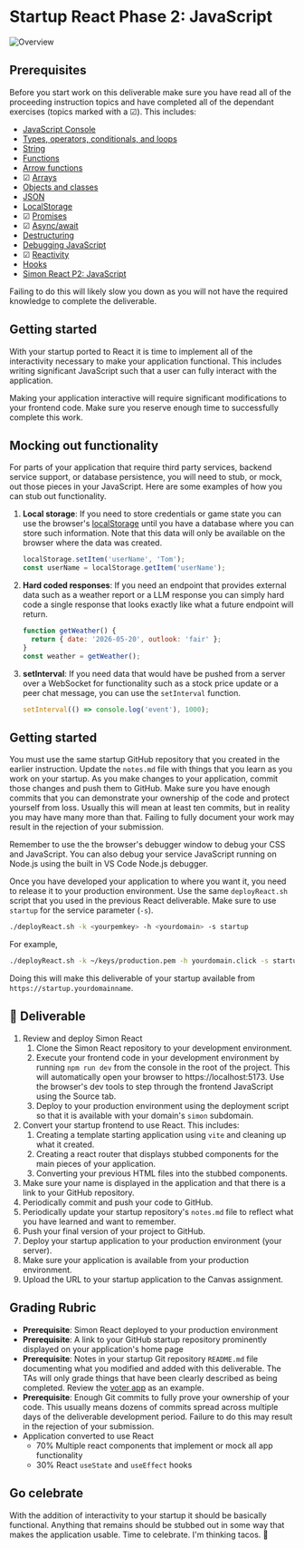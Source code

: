 # Startup React Phase 2: JavaScript

![Overview](../../technologies.png)

## Prerequisites

Before you start work on this deliverable make sure you have read all of the proceeding instruction topics and have completed all of the dependant exercises (topics marked with a ☑). This includes:

- [JavaScript Console](../../javascript/console/console.md)
- [Types, operators, conditionals, and loops](../../javascript/typeConstruct/typeConstruct.md)
- [String](../../javascript/string/string.md)
- [Functions](../../javascript/functions/functions.md)
- [Arrow functions](../../javascript/arrow/arrow.md)
- ☑ [Arrays](../../javascript/array/array.md)
- [Objects and classes](../../javascript/objectClasses/objectClasses.md)
- [JSON](../../javascript/json/json.md)
- [LocalStorage](../../javascript/localStorage/localStorage.md)
- ☑ [Promises](../../javascript/promises/promises.md)
- ☑ [Async/await](../../javascript/asyncAwait/asyncAwait.md)
- [Destructuring](../../javascript/destructuring/destructuring.md)
- [Debugging JavaScript](../../javascript/debuggingJavascript/debuggingJavascript.md)
- ☑ [Reactivity](../react/reactivity/reactivity.md)
- [Hooks](../react/hooks/hooks.md)
- [Simon React P2: JavaScript](../../simon/simonReact/simonReactP2.md)

Failing to do this will likely slow you down as you will not have the required knowledge to complete the deliverable.

## Getting started

With your startup ported to React it is time to implement all of the interactivity necessary to make your application functional. This includes writing significant JavaScript such that a user can fully interact with the application.

Making your application interactive will require significant modifications to your frontend code. Make sure you reserve enough time to successfully complete this work.

## Mocking out functionality

For parts of your application that require third party services, backend service support, or database persistence, you will need to stub, or mock, out those pieces in your JavaScript. Here are some examples of how you can stub out functionality.

1. **Local storage**: If you need to store credentials or game state you can use the browser's [localStorage](https://developer.mozilla.org/en-US/docs/Web/API/Window/localStorage) until you have a database where you can store such information. Note that this data will only be available on the browser where the data was created.
   ```js
   localStorage.setItem('userName', 'Tom');
   const userName = localStorage.getItem('userName');
   ```
1. **Hard coded responses**: If you need an endpoint that provides external data such as a weather report or a LLM response you can simply hard code a single response that looks exactly like what a future endpoint will return.
   ```js
   function getWeather() {
     return { date: '2026-05-20', outlook: 'fair' };
   }
   const weather = getWeather();
   ```
1. **setInterval**: If you need data that would have be pushed from a server over a WebSocket for functionality such as a stock price update or a peer chat message, you can use the `setInterval` function.
   ```js
   setInterval(() => console.log('event'), 1000);
   ```

## Getting started

You must use the same startup GitHub repository that you created in the earlier instruction. Update the `notes.md` file with things that you learn as you work on your startup. As you make changes to your application, commit those changes and push them to GitHub. Make sure you have enough commits that you can demonstrate your ownership of the code and protect yourself from loss. Usually this will mean at least ten commits, but in reality you may have many more than that. Failing to fully document your work may result in the rejection of your submission.

Remember to use the the browser's debugger window to debug your CSS and JavaScript. You can also debug your service JavaScript running on Node.js using the built in VS Code Node.js debugger.

Once you have developed your application to where you want it, you need to release it to your production environment. Use the same `deployReact.sh` script that you used in the previous React deliverable. Make sure to use `startup` for the service parameter (`-s`).

```sh
./deployReact.sh -k <yourpemkey> -h <yourdomain> -s startup
```

For example,

```sh
./deployReact.sh -k ~/keys/production.pem -h yourdomain.click -s startup
```

Doing this will make this deliverable of your startup available from `https://startup.yourdomainname`.

## 🦄 Deliverable

1. Review and deploy Simon React
   1. Clone the Simon React repository to your development environment.
   1. Execute your frontend code in your development environment by running `npm run dev` from the console in the root of the project. This will automatically open your browser to https://localhost:5173. Use the browser's dev tools to step through the frontend JavaScript using the Source tab.
   1. Deploy to your production environment using the deployment script so that it is available with your domain's `simon` subdomain.
1. Convert your startup frontend to use React. This includes:
   1. Creating a template starting application using `vite` and cleaning up what it created.
   1. Creating a react router that displays stubbed components for the main pieces of your application.
   1. Converting your previous HTML files into the stubbed components.
1. Make sure your name is displayed in the application and that there is a link to your GitHub repository.
1. Periodically commit and push your code to GitHub.
1. Periodically update your startup repository's `notes.md` file to reflect what you have learned and want to remember.
1. Push your final version of your project to GitHub.
1. Deploy your startup application to your production environment (your server).
1. Make sure your application is available from your production environment.
1. Upload the URL to your startup application to the Canvas assignment.

## Grading Rubric

- **Prerequisite**: Simon React deployed to your production environment
- **Prerequisite**: A link to your GitHub startup repository prominently displayed on your application's home page
- **Prerequisite**: Notes in your startup Git repository `README.md` file documenting what you modified and added with this deliverable. The TAs will only grade things that have been clearly described as being completed. Review the [voter app](https://github.com/webprogramming260/startup-example) as an example.
- **Prerequisite**: Enough Git commits to fully prove your ownership of your code. This usually means dozens of commits spread across multiple days of the deliverable development period. Failure to do this may result in the rejection of your submission.
- Application converted to use React
  - 70% Multiple react components that implement or mock all app functionality
  - 30% React `useState` and `useEffect` hooks

## Go celebrate

With the addition of interactivity to your startup it should be basically functional. Anything that remains should be stubbed out in some way that makes the application usable. Time to celebrate. I'm thinking tacos. 🌮
